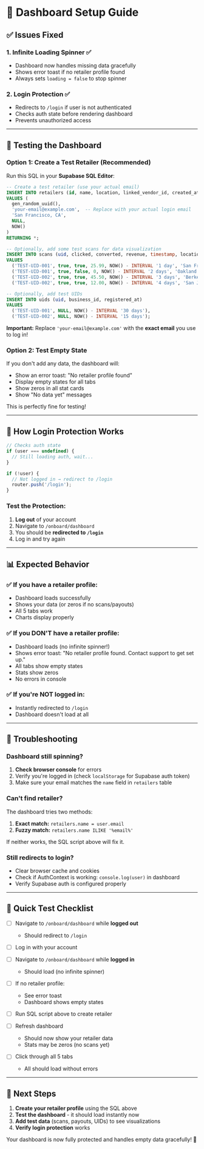 # 🚀 Dashboard Setup Guide

## ✅ Issues Fixed

### 1. **Infinite Loading Spinner** ✅
- Dashboard now handles missing data gracefully
- Shows error toast if no retailer profile found
- Always sets `loading = false` to stop spinner

### 2. **Login Protection** ✅
- Redirects to `/login` if user is not authenticated
- Checks auth state before rendering dashboard
- Prevents unauthorized access

---

## 🧪 Testing the Dashboard

### Option 1: Create a Test Retailer (Recommended)

Run this SQL in your **Supabase SQL Editor**:

```sql
-- Create a test retailer (use your actual email)
INSERT INTO retailers (id, name, location, linked_vendor_id, created_at)
VALUES (
  gen_random_uuid(),
  'your-email@example.com',  -- Replace with your actual login email
  'San Francisco, CA',
  NULL,
  NOW()
)
RETURNING *;

-- Optionally, add some test scans for data visualization
INSERT INTO scans (uid, clicked, converted, revenue, timestamp, location)
VALUES 
  ('TEST-UID-001', true, true, 25.99, NOW() - INTERVAL '1 day', 'San Francisco'),
  ('TEST-UID-001', true, false, 0, NOW() - INTERVAL '2 days', 'Oakland'),
  ('TEST-UID-002', true, true, 45.50, NOW() - INTERVAL '3 days', 'Berkeley'),
  ('TEST-UID-002', true, true, 12.00, NOW() - INTERVAL '4 days', 'San Jose');

-- Optionally, add test UIDs
INSERT INTO uids (uid, business_id, registered_at)
VALUES 
  ('TEST-UID-001', NULL, NOW() - INTERVAL '30 days'),
  ('TEST-UID-002', NULL, NOW() - INTERVAL '15 days');
```

**Important:** Replace `'your-email@example.com'` with the **exact email** you use to log in!

### Option 2: Test Empty State

If you don't add any data, the dashboard will:
- Show an error toast: "No retailer profile found"
- Display empty states for all tabs
- Show zeros in all stat cards
- Show "No data yet" messages

This is perfectly fine for testing!

---

## 🔐 How Login Protection Works

```javascript
// Checks auth state
if (user === undefined) {
  // Still loading auth, wait...
}

if (!user) {
  // Not logged in → redirect to /login
  router.push('/login');
}
```

### Test the Protection:
1. **Log out** of your account
2. Navigate to `/onboard/dashboard`
3. You should be **redirected to `/login`**
4. Log in and try again

---

## 📊 Expected Behavior

### ✅ **If you have a retailer profile:**
- Dashboard loads successfully
- Shows your data (or zeros if no scans/payouts)
- All 5 tabs work
- Charts display properly

### ✅ **If you DON'T have a retailer profile:**
- Dashboard loads (no infinite spinner!)
- Shows error toast: "No retailer profile found. Contact support to get set up."
- All tabs show empty states
- Stats show zeros
- No errors in console

### ✅ **If you're NOT logged in:**
- Instantly redirected to `/login`
- Dashboard doesn't load at all

---

## 🐛 Troubleshooting

### Dashboard still spinning?
1. **Check browser console** for errors
2. Verify you're logged in (check `localStorage` for Supabase auth token)
3. Make sure your email matches the `name` field in `retailers` table

### Can't find retailer?
The dashboard tries two methods:
1. **Exact match:** `retailers.name = user.email`
2. **Fuzzy match:** `retailers.name ILIKE '%email%'`

If neither works, the SQL script above will fix it.

### Still redirects to login?
- Clear browser cache and cookies
- Check if AuthContext is working: `console.log(user)` in dashboard
- Verify Supabase auth is configured properly

---

## 🎯 Quick Test Checklist

- [ ] Navigate to `/onboard/dashboard` while **logged out**
  - Should redirect to `/login`
  
- [ ] Log in with your account
  
- [ ] Navigate to `/onboard/dashboard` while **logged in**
  - Should load (no infinite spinner)
  
- [ ] If no retailer profile:
  - See error toast
  - Dashboard shows empty states
  
- [ ] Run SQL script above to create retailer
  
- [ ] Refresh dashboard
  - Should now show your retailer data
  - Stats may be zeros (no scans yet)
  
- [ ] Click through all 5 tabs
  - All should load without errors

---

## 📝 Next Steps

1. **Create your retailer profile** using the SQL above
2. **Test the dashboard** - it should load instantly now
3. **Add test data** (scans, payouts, UIDs) to see visualizations
4. **Verify login protection** works

Your dashboard is now fully protected and handles empty data gracefully! 🎉

